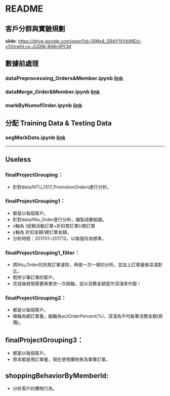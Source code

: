 # README  

## 客戶分群與實驗規劃  
**slide**: https://drive.google.com/open?id=10Mx4_SRAY1XVbIMDz-y3VirwhLns-JUQNl-RjMnXPCM  

## 數據前處理  
### dataPreprocessing_Orders&Member.ipynb [link](./dataPreprocessing_Orders&Member.ipynb)  
### dataMerge_Order&Member.ipynb [link](./dataMerge_Order&Member.ipynb )    
### markByNumofOrder.ipynb [link](./markByNumofOrder.ipynb)  

## 分配 Training Data & Testing Data  
### segMarkData.ipynb [link](./segMarkData.ipynb)  


---  

## Useless
### finalProjectGrouping：  
* 針對data/NTU_1317_PromotionOrders進行分析。  
### finalProjectGrouping1：  
* 都是以每個客戶。  
* 針對data/Ntu_Order進行分析，繪製成散點圖。  
* x軸為 (促銷活動訂單+折扣卷訂單)/總訂單  
* y軸為 折扣金額/總訂單金額。  
* 分析時間：201701~201712，以每個月為標準。  
### finalProjectGrouping1_filter：  
* 將Ntu_Order的失敗訂單濾除，再做一次一樣的分析，並加上訂單量做深淺對比。  
* 剔除少筆訂單的客戶。  
* 完成後發現需要再更改一次兩軸，並以消費金額當作深淺來作圖！  
### finalProjectGrouping2：  
* 都是以每個客戶。  
* 橫軸為總訂單量，縱軸為actOrderPercent(%)，深淺為平均每筆消費金額(原價)。  
## finalProjectGrouping3：  
* 都是以每個客戶。  
* 原本都是用訂單量，現在使用購物車為單筆訂單。  
## shoppingBehaviorByMemberId:
* 分析客戶的購物行為。  